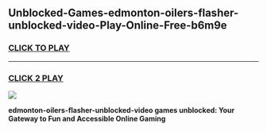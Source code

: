 
## Unblocked-Games-edmonton-oilers-flasher-unblocked-video-Play-Online-Free-b6m9e
<h3>
<a href="https://premium76.site?title=edmonton-oilers-flasher-unblocked-video&ref=26A">CLICK TO PLAY</a></h3>
<hr>

<h3>
<a href="https://premium76.site?title=edmonton-oilers-flasher-unblocked-video&ref=26A">CLICK 2 PLAY</a>
  
</h3>

<a href="https://premium76.site?title=edmonton-oilers-flasher-unblocked-video&ref=26A"><img src="https://clearcache.store/games.png"></a>


**edmonton-oilers-flasher-unblocked-video games unblocked: Your Gateway to Fun and Accessible Online Gaming**
